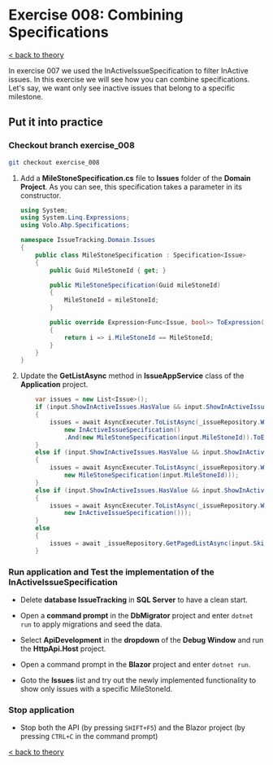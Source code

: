 # Exercise 008: Combining Specifications

[< back to theory](../docs/part3/part3-Implementation-The-Building-Blocks.md#theory_exercise_008)

In exercise 007 we used the InActiveIssueSpecification to filter InActive issues. In this exercise we will see how you can combine specifications.
Let's say, we want only see inactive issues that belong to a specific milestone.

## Put it into practice

### Checkout branch exercise_008

```bash
git checkout exercise_008
```

1. Add a **MileStoneSpecification.cs** file to **Issues** folder of the **Domain Project**. As you can see, this specification takes a parameter in its constructor.

    ```csharp
    using System;
    using System.Linq.Expressions;
    using Volo.Abp.Specifications;

    namespace IssueTracking.Domain.Issues
    {
        public class MileStoneSpecification : Specification<Issue>
        {
            public Guid MileStoneId { get; }

            public MileStoneSpecification(Guid mileStoneId)
            {
                MileStoneId = mileStoneId;
            }

            public override Expression<Func<Issue, bool>> ToExpression()
            {
                return i => i.MileStoneId == MileStoneId;
            }
        }
    }
    ```

2. Update the **GetListAsync** method in **IssueAppService** class of the **Application** project.

    ```csharp
        var issues = new List<Issue>();
        if (input.ShowInActiveIssues.HasValue && input.ShowInActiveIssues == true &&  input.MileStoneId != Guid.Empty)
        {
            issues = await AsyncExecuter.ToListAsync(_issueRepository.Where(
                new InActiveIssueSpecification()
                .And(new MileStoneSpecification(input.MileStoneId)).ToExpression()));
        }
        else if (input.ShowInActiveIssues.HasValue && input.ShowInActiveIssues == false &&  input.MileStoneId != Guid.Empty)
        {
            issues = await AsyncExecuter.ToListAsync(_issueRepository.Where(
                new MileStoneSpecification(input.MileStoneId)));
        }
        else if (input.ShowInActiveIssues.HasValue && input.ShowInActiveIssues == true)
        {
            issues = await AsyncExecuter.ToListAsync(_issueRepository.Where(
                new InActiveIssueSpecification()));
        }
        else
        {
            issues = await _issueRepository.GetPagedListAsync(input.SkipCount, input.MaxResultCount, input.Sorting, includeDetails: true);
        }
    ```

### Run application and Test the implementation of the InActiveIssueSpecification

* Delete **database IssueTracking** in **SQL Server** to have a clean start.

* Open a **command prompt** in the **DbMigrator** project and enter `dotnet run` to apply migrations and seed the data.

* Select **ApiDevelopment** in the **dropdown** of the **Debug Window** and run the **HttpApi.Host** project.

* Open a command prompt in the **Blazor** project and enter `dotnet run`.

* Goto the **Issues** list and try out the newly implemented functionality to show only issues with a specific MileStoneId.

### Stop application

* Stop both the API (by pressing `SHIFT+F5`) and the Blazor project (by pressing `CTRL+C` in the command prompt)

[< back to theory](../docs/part3/part3-Implementation-The-Building-Blocks.md#theory_exercise_008)
